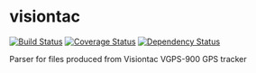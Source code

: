 visiontac
=========

[![Build Status](https://travis-ci.org/carlgreen/visiontac.svg)](https://travis-ci.org/carlgreen/visiontac)
[![Coverage Status](https://coveralls.io/repos/carlgreen/visiontac/badge.svg?branch=master)](https://coveralls.io/r/carlgreen/visiontac?branch=master)
[![Dependency Status](https://www.versioneye.com/user/projects/54d3d0ec3ca08473b4000373/badge.svg?style=flat)](https://www.versioneye.com/user/projects/54d3d0ec3ca08473b4000373)

Parser for files produced from Visiontac VGPS-900 GPS tracker
